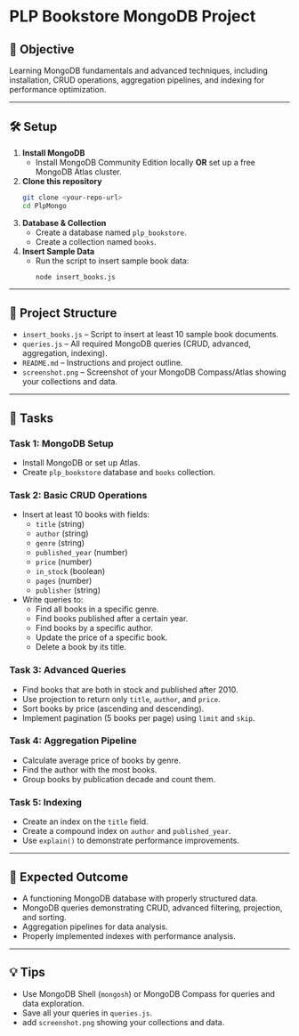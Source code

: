 # PLP Bookstore MongoDB Project

## 🚀 Objective

Learning MongoDB fundamentals and advanced techniques, including installation, CRUD operations, aggregation pipelines, and indexing for performance optimization.

---

## 🛠️ Setup

1. **Install MongoDB**  
   - Install MongoDB Community Edition locally **OR** set up a free MongoDB Atlas cluster.
2. **Clone this repository**  
   ```bash
   git clone <your-repo-url>
   cd PlpMongo
   ```
3. **Database & Collection**  
   - Create a database named `plp_bookstore`.
   - Create a collection named `books`.
4. **Insert Sample Data**  
   - Run the script to insert sample book data:
     ```bash
     node insert_books.js
     ```

---

## 📂 Project Structure

- `insert_books.js` – Script to insert at least 10 sample book documents.
- `queries.js` – All required MongoDB queries (CRUD, advanced, aggregation, indexing).
- `README.md` – Instructions and project outline.
- `screenshot.png` – Screenshot of your MongoDB Compass/Atlas showing your collections and data.

---

## 📝 Tasks

### Task 1: MongoDB Setup

- Install MongoDB or set up Atlas.
- Create `plp_bookstore` database and `books` collection.

### Task 2: Basic CRUD Operations

- Insert at least 10 books with fields:
  - `title` (string)
  - `author` (string)
  - `genre` (string)
  - `published_year` (number)
  - `price` (number)
  - `in_stock` (boolean)
  - `pages` (number)
  - `publisher` (string)
- Write queries to:
  - Find all books in a specific genre.
  - Find books published after a certain year.
  - Find books by a specific author.
  - Update the price of a specific book.
  - Delete a book by its title.

### Task 3: Advanced Queries

- Find books that are both in stock and published after 2010.
- Use projection to return only `title`, `author`, and `price`.
- Sort books by price (ascending and descending).
- Implement pagination (5 books per page) using `limit` and `skip`.

### Task 4: Aggregation Pipeline

- Calculate average price of books by genre.
- Find the author with the most books.
- Group books by publication decade and count them.

### Task 5: Indexing

- Create an index on the `title` field.
- Create a compound index on `author` and `published_year`.
- Use `explain()` to demonstrate performance improvements.

---

## 🧪 Expected Outcome

- A functioning MongoDB database with properly structured data.
- MongoDB queries demonstrating CRUD, advanced filtering, projection, and sorting.
- Aggregation pipelines for data analysis.
- Properly implemented indexes with performance analysis.

---



## 💡 Tips

- Use MongoDB Shell (`mongosh`) or MongoDB Compass for queries and data exploration.
- Save all your queries in `queries.js`.
- add `screenshot.png` showing your collections and data.

